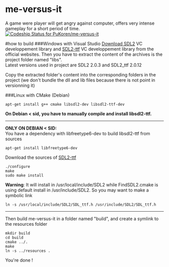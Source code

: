 me-versus-it
============

A game were player will get angry against computer, offers very intense gameplay for a short period of time.
[ ![Codeship Status for PuKoren/me-versus-it](https://www.codeship.io/projects/452d9840-3a93-0132-083a-261a2707f8ca/status)](https://www.codeship.io/projects/42405)

#how to build
###Windows with Visual Studio
[Download SDL2](https://www.libsdl.org/download-2.0.php) VC developpement library and [SDL2-ttf](https://www.libsdl.org/projects/SDL_ttf/) VC developpement library from the official websites. Then you have to extract the content of the archives is the project folder named "libs".  
Latest versions used in project are SDL2 2.0.3 and SDL2_ttf 2.0.12  
  
Copy the extracted folder's content into the corresponding folders in the project (we don't bundle the dll and lib files because there is not point in versionning it)

###Linux with CMake (Debian)  

    apt-get install g++ cmake libsdl2-dev libsdl2-ttf-dev 

**On Debian < sid, you have to manually compile and install libsdl2-ttf.**
***
**ONLY ON DEBIAN < SID:**  
You have a dependency with libfreetype6-dev to build libsdl2-ttf from sources

    apt-get install libfreetype6-dev  
Download the sources of [SDL2-ttf](https://www.libsdl.org/projects/SDL_ttf/)

    ./configure
    make
    sudo make install
**Warning**: It will install in /usr/local/include/SDL2 while FindSDL2.cmake is using default install in /usr/include/SDL2. So you may want to make a symbolic link

    ln -s /usr/local/include/SDL2/SDL_ttf.h /usr/include/SDL2/SDL_ttf.h
***

Then build me-versus-it in a folder named "build", and create a symlink to the resources folder

    mkdir build  
    cd build  
    cmake ../.  
    make  
    ln -s ../resources .  

You're done !
